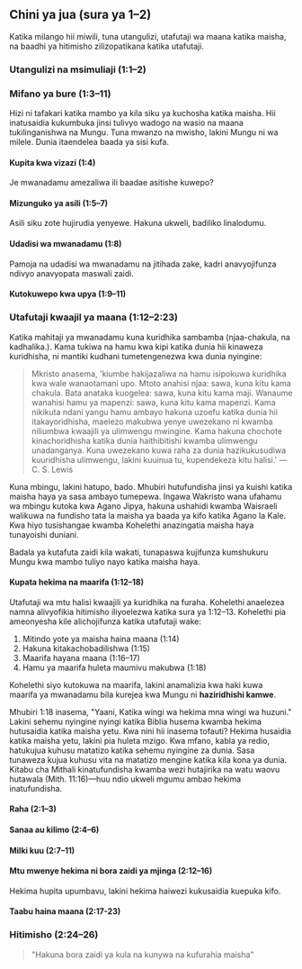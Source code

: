 ## Chini ya jua (sura ya 1–2)

Katika milango hii miwili, tuna utangulizi, utafutaji wa maana katika maisha, na baadhi ya hitimisho zilizopatikana katika utafutaji.

### Utangulizi na msimuliaji (1:1–2)

### Mifano ya bure (1:3–11)

Hizi ni tafakari katika mambo ya kila siku ya kuchosha katika maisha. Hii inatusaidia kukumbuka jinsi tulivyo wadogo na wasio na maana tukilinganishwa na Mungu. Tuna mwanzo na mwisho, lakini Mungu ni wa milele. Dunia itaendelea baada ya sisi kufa.

#### Kupita kwa vizazi (1:4)

Je mwanadamu amezaliwa ili baadae asitishe kuwepo?

#### Mizunguko ya asili (1:5–7)

Asili siku zote hujirudia yenyewe. Hakuna ukweli, badiliko linalodumu.

#### Udadisi wa mwanadamu (1:8)

Pamoja na udadisi wa mwanadamu na jitihada zake, kadri anavyojifunza ndivyo anavyopata maswali zaidi.

#### Kutokuwepo kwa upya (1:9–11)

### Utafutaji kwaajil ya maana (1:12–2:23)

Katika mahitaji ya mwanadamu kuna kuridhika sambamba (njaa-chakula, na kadhalika.). Kama tukiwa na hamu kwa kipi katika dunia hii kinaweza kuridhisha, ni mantiki kudhani tumetengenezwa kwa dunia nyingine:

> Mkristo anasema, 'kiumbe hakijazaliwa na hamu isipokuwa kuridhika kwa wale wanaotamani upo. Mtoto anahisi njaa: sawa, kuna kitu kama chakula. Bata anataka kuogelea: sawa, kuna kitu kama maji. Wanaume wanahisi hamu ya mapenzi: sawa, kuna kitu kama mapenzi. Kama nikikuta ndani yangu hamu ambayo hakuna uzoefu katika dunia hii itakayoridhisha, maelezo makubwa yenye uwezekano ni kwamba niliumbwa kwaajili ya ulimwengu mwingine. Kama hakuna chochote kinachoridhisha katika dunia haithibitishi kwamba ulimwengu unadanganya. Kuna uwezekano kuwa raha za dunia hazikukusudiwa kuuridhisha ulimwengu, lakini kuuinua tu, kupendekeza kitu halisi.'
> —C. S. Lewis

Kuna mbingu, lakini hatupo, bado. Mhubiri hutufundisha jinsi ya kuishi katika maisha haya ya sasa ambayo tumepewa. Ingawa Wakristo wana ufahamu wa mbingu kutoka kwa Agano Jipya, hakuna ushahidi kwamba Waisraeli walikuwa na fundisho tata la maisha ya baada ya kifo katika Agano la Kale. Kwa hiyo tusishangae kwamba Kohelethi anazingatia maisha haya tunayoishi duniani.

Badala ya kutafuta zaidi kila wakati, tunapaswa kujifunza kumshukuru Mungu kwa mambo tuliyo nayo katika maisha haya.

#### Kupata hekima na maarifa (1:12–18)

Utafutaji wa mtu halisi kwaajili ya kuridhika na furaha. Kohelethi anaelezea namna alivyofikia hitimisho iliyoelezwa katika sura ya 1:12–13. Kohelethi pia ameonyesha kile alichojifunza katika utafutaji wake:

1. Mitindo yote ya maisha haina maana (1:14)
2. Hakuna kitakachobadilishwa (1:15)
3. Maarifa hayana maana (1:16–17)
4. Hamu ya maarifa huleta maumivu makubwa (1:18)

Kohelethi siyo kutokuwa na maarifa, lakini anamalizia kwa haki kuwa maarifa ya mwanadamu bila kurejea kwa Mungu ni **haziridhishi kamwe**.

Mhubiri 1:18 inasema, "Yaani, Katika wingi wa hekima mna wingi wa huzuni." Lakini sehemu nyingine nyingi katika Biblia husema kwamba hekima hutusaidia katika maisha yetu. Kwa nini hii inasema tofauti? Hekima husaidia katika maisha yetu, lakini pia huleta mzigo. Kwa mfano, kabla ya redio, hatukujua kuhusu matatizo katika sehemu nyingine za dunia. Sasa tunaweza kujua kuhusu vita na matatizo mengine katika kila kona ya dunia. Kitabu cha Mithali kinatufundisha kwamba wezi hutajirika na watu waovu hutawala (Mith. 11:16)&mdash;huu ndio ukweli mgumu ambao hekima inatufundisha.

#### Raha (2:1–3)

#### Sanaa au kilimo (2:4–6)

#### Milki kuu (2:7–11)

#### Mtu mwenye hekima ni bora zaidi ya mjinga (2:12–16)

Hekima hupita upumbavu, lakini hekima haiwezi kukusaidia kuepuka kifo.

#### Taabu haina maana (2:17-23)

### Hitimisho (2:24–26)

> "Hakuna bora zaidi ya kula na kunywa na kufurahia maisha"

